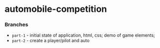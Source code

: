 # automobile-competition

### Branches
- `part-1` - initial state of application, html, css; demo of game elements;
- `part-2` - create a player/pilot and auto

